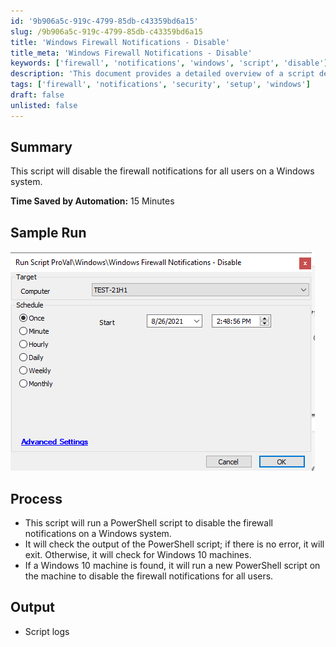 ```yaml
---
id: '9b906a5c-919c-4799-85db-c43359bd6a15'
slug: /9b906a5c-919c-4799-85db-c43359bd6a15
title: 'Windows Firewall Notifications - Disable'
title_meta: 'Windows Firewall Notifications - Disable'
keywords: ['firewall', 'notifications', 'windows', 'script', 'disable']
description: 'This document provides a detailed overview of a script designed to disable firewall notifications for all users on a Windows system, streamlining user experience and enhancing system management.'
tags: ['firewall', 'notifications', 'security', 'setup', 'windows']
draft: false
unlisted: false
---
```


## Summary

This script will disable the firewall notifications for all users on a Windows system.

**Time Saved by Automation:** 15 Minutes

## Sample Run

![Sample Run](../../../static/img/Windows-Firewall-Notifications---Disable/image_1.png)

## Process

- This script will run a PowerShell script to disable the firewall notifications on a Windows system.
- It will check the output of the PowerShell script; if there is no error, it will exit. Otherwise, it will check for Windows 10 machines.
- If a Windows 10 machine is found, it will run a new PowerShell script on the machine to disable the firewall notifications for all users.

## Output

- Script logs


